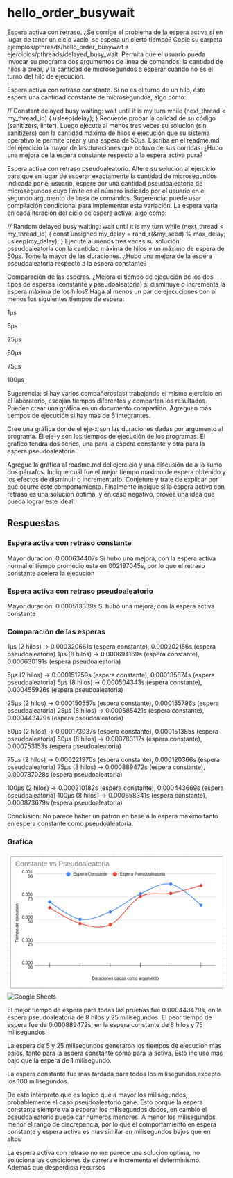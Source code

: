 # hello_order_busywait
Espera activa con retraso. ¿Se corrige el problema de la espera activa si en 
lugar de tener un ciclo vacío, se espera un cierto tiempo? Copie su carpeta 
ejemplos/pthreads/hello_order_busywait a ejercicios/pthreads/delayed_busy_wait. 
Permita que el usuario pueda invocar su programa dos argumentos de línea de 
comandos: la cantidad de hilos a crear, y la cantidad de microsegundos a esperar 
cuando no es el turno del hilo de ejecución.

Espera activa con retraso constante. Si no es el turno de un hilo, éste espera 
una cantidad constante de microsegundos, algo como:

// Constant delayed busy waiting: wait until it is my turn
while (next_thread < my_thread_id) {
  usleep(delay);
}
Recuerde probar la calidad de su código (sanitizers, linter). Luego ejecute al 
menos tres veces su solución (sin sanitizers) con la cantidad máxima de hilos 
e ejecución que su sistema operativo le permite crear y una espera de 50µs. 
Escriba en el readme.md del ejercicio la mayor de las duraciones que obtuvo de 
sus corridas. ¿Hubo una mejora de la espera constante respecto a la espera 
activa pura?

Espera activa con retraso pseudoaleatorio. Altere su solución al ejercicio 
para que en lugar de esperar exactamente la cantidad de microsegundos indicada 
por el usuario, espere por una cantidad pseudoaleatoria de microsegundos cuyo 
límite es el número indicado por el usuario en el segundo argumento de línea 
de comandos. Sugerencia: puede usar compilación condicional para implementar 
esta variación. La espera varía en cada iteración del ciclo de espera activa, 
algo como:

// Random delayed busy waiting: wait until it is my turn
while (next_thread < my_thread_id) {
	const unsigned my_delay = rand_r(&my_seed) % max_delay;
  usleep(my_delay);
}
Ejecute al menos tres veces su solución pseudoaleatoria con la cantidad máxima 
de hilos y un máximo de espera de 50µs. Tome la mayor de las duraciones. 
¿Hubo una mejora de la espera pseudoaleatoria respecto a la espera constante?

Comparación de las esperas. ¿Mejora el tiempo de ejecución de los dos tipos de 
esperas (constante y pseudoaleatoria) si disminuye o incrementa la espera 
máxima de los hilos? Haga al menos un par de ejecuciones con al menos los 
siguientes tiempos de espera:

1µs

5µs

25µs

50µs

75µs

100µs

Sugerencia: si hay varios compañeros(as) trabajando el mismo ejercicio en el 
laboratorio, escojan tiempos diferentes y compartan los resultados. Pueden 
crear una gráfica en un documento compartido. Agreguen más tiempos de ejecución 
si hay más de 6 integrantes.

Cree una gráfica donde el eje-x son las duraciones dadas por argumento al 
programa. El eje-y son los tiempos de ejecución de los programas. El gráfico 
tendrá dos series, una para la espera constante y otra para la espera
pseudoaleatoria.

Agregue la gráfica al readme.md del ejercicio y una discusión de a lo sumo 
dos párrafos. Indique cuál fue el mejor tiempo máximo de espera obtenido y 
los efectos de disminuir o incrementarlo. Conjeture y trate de explicar por 
qué ocurre este comportamiento. Finalmente indique si la espera activa con 
retraso es una solución óptima, y en caso negativo, provea una idea que pueda 
lograr este ideal.

## Respuestas


### Espera activa con retraso constante
Mayor duracion: 0.000634407s
Si hubo una mejora, con la espera activa normal el tiempo promedio esta 
en 002197045s, por lo que el retraso constante acelera la ejecucion

### Espera activa con retraso pseudoaleatorio
Mayor duracion: 0.000513339s
Si hubo una mejora, con la espera activa constante

### Comparación de las esperas
1µs (2 hilos) -> 0.000320661s (espera constante), 0.000202156s (espera pseudoaleatoria)
1µs (8 hilos) -> 0.000694169s (espera constante), 0.000630191s (espera pseudoaleatoria)

5µs (2 hilos) -> 0.000151259s (espera constante), 0.000135874s (espera pseudoaleatoria)
5µs (8 hilos) -> 0.000504343s (espera constante), 0.000455926s (espera pseudoaleatoria)

25µs (2 hilos) -> 0.000150557s (espera constante), 0.000155796s (espera pseudoaleatoria)
25µs (8 hilos) -> 0.000585421s (espera constante), 0.000443479s (espera pseudoaleatoria)

50µs (2 hilos) -> 0.000173037s (espera constante), 0.000151385s (espera pseudoaleatoria)
50µs (8 hilos) -> 0.000783117s (espera constante), 0.000753153s (espera pseudoaleatoria)

75µs (2 hilos) -> 0.000221970s (espera constante), 0.000120366s (espera pseudoaleatoria)
75µs (8 hilos) -> 0.000889472s (espera constante), 0.000787028s (espera pseudoaleatoria)

100µs (2 hilos) -> 0.000210182s (espera constante), 0.000443669s (espera pseudoaleatoria)
100µs (8 hilos) -> 0.000658341s (espera constante), 0.000873679s (espera pseudoaleatoria)

Conclusion: No parece haber un patron en base a la espera maximo tanto en
espera constante como pseudoaleatoria. 

### Grafica
![Grafico: ./grafico.png](./grafico.png)
![Google Sheets](https://docs.google.com/spreadsheets/d/1knNd3_cSk2_2Fly7p3KVAaiPHVaxVNfaKAYDpew2HAc/edit#gid=0)

El mejor tiempo de espera para todas las pruebas fue 0.000443479s, en la espera
pseudoaleatoria de 8 hilos y 25 milisegundos. El peor tiempo de espera fue de
0.000889472s, en la espera constante de 8 hilos y 75 milisegundos.

La espera de 5 y 25 milisegundos generaron los tiempos de ejecucion mas bajos,
tanto para la espera constante como para la activa. Esto incluso mas bajo que
la espera de 1 milisegundo. 

La espera constante fue mas tardada para todos los milisegundos excepto los
100 milisegundos.

De esto interpreto que es logico que a mayor los milisegundos, probablemente
el caso pseudoaleatorio gane. Esto porque la espera constante siempre
va a esperar los milisegundos dados, en cambio el pseudoaleatorio puede dar
numeros menores. A menor los milisegundos, menor el rango de discrepancia, por
lo que el comportamiento en espera constante y espera activa es mas similar en
milisegundos bajos que en altos

La espera activa con retraso no me parece una solucion optima, no soluciona
las condiciones de carrera e incrementa el determinismo. Ademas que desperdicia
recursos

